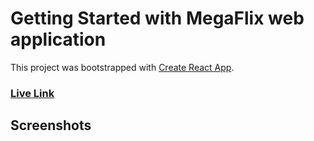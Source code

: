 # Getting Started with MegaFlix web application

This project was bootstrapped with [Create React App](https://github.com/facebook/create-react-app).

### [Live Link](https://saifmohamedo.github.io)

## Screenshots
